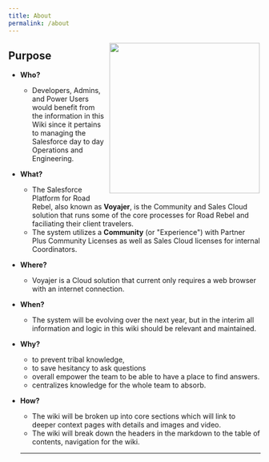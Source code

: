 ```yaml
---
title: About
permalink: /about
---
```


<img height="300" width="300" src="https://claytonboss7.github.io/voyajerwiki/assets/img/welcome.png" align="right" style="padding:2px;">

## Purpose

- **Who?**

  - Developers, Admins, and Power Users would benefit from the information in this Wiki since it pertains to managing the Salesforce day to day Operations and Engineering.

- **What?**

  - The Salesforce Platform for Road Rebel, also known as **Voyajer**, is the Community and Sales Cloud solution that runs some of the core processes for Road Rebel and faciliating their client travelers.
  - The system utilizes a **Community** (or "Experience") with Partner Plus Community Licenses as well as Sales Cloud licenses for internal Coordinators.

- **Where?**

  - Voyajer is a Cloud solution that current only requires a web browser with an internet connection.

- **When?**

  - The system will be evolving over the next year, but in the interim all information and logic in this wiki should be relevant and maintained.

- **Why?**

  - to prevent tribal knowledge,
  - to save hesitancy to ask questions
  - overall empower the team to be able to have a place to find answers.
  - centralizes knowledge for the whole team to absorb.

- **How?**

  - The wiki will be broken up into core sections which will link to deeper context pages with details and images and video.
  - The wiki will break down the headers in the markdown to the table of contents, navigation for the wiki.

  ***